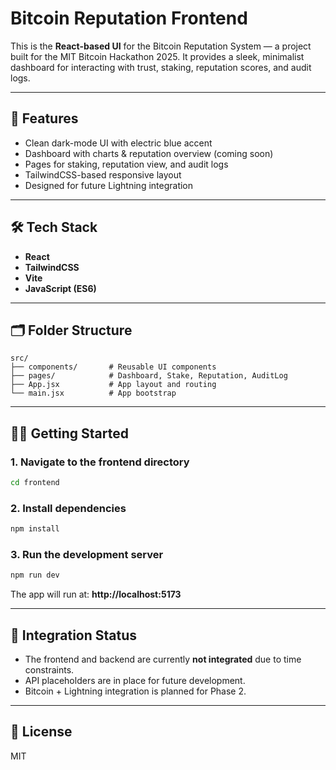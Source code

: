 # Bitcoin Reputation Frontend

This is the **React-based UI** for the Bitcoin Reputation System — a project built for the MIT Bitcoin Hackathon 2025. It provides a sleek, minimalist dashboard for interacting with trust, staking, reputation scores, and audit logs.

---

## 🚀 Features

- Clean dark-mode UI with electric blue accent
- Dashboard with charts & reputation overview (coming soon)
- Pages for staking, reputation view, and audit logs
- TailwindCSS-based responsive layout
- Designed for future Lightning integration

---

## 🛠 Tech Stack

- **React**
- **TailwindCSS**
- **Vite**
- **JavaScript (ES6)**

---

## 🗂 Folder Structure

```
src/
├── components/       # Reusable UI components
├── pages/            # Dashboard, Stake, Reputation, AuditLog
├── App.jsx           # App layout and routing
└── main.jsx          # App bootstrap
```

---

## 🧑‍💻 Getting Started

### 1. Navigate to the frontend directory

```bash
cd frontend
```

### 2. Install dependencies

```bash
npm install
```

### 3. Run the development server

```bash
npm run dev
```

The app will run at: **http://localhost:5173**

---

## 🔗 Integration Status

- The frontend and backend are currently **not integrated** due to time constraints.
- API placeholders are in place for future development.
- Bitcoin + Lightning integration is planned for Phase 2.

---

## 📄 License

MIT
